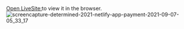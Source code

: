 [Open LiveSite:](https://determined-2021.netlify.app/)to view it in the browser.
![screencapture-determined-2021-netlify-app-payment-2021-09-07-05_33_17](https://user-images.githubusercontent.com/75581445/132265974-50f76890-f3b1-4208-905f-891f4f00e2af.png)
